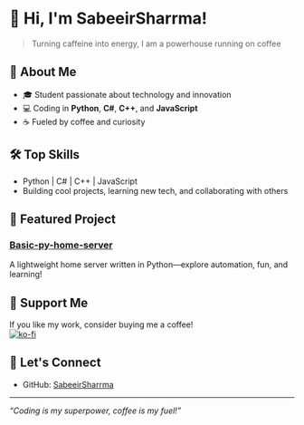 # 👋 Hi, I'm SabeeirSharrma!

> Turning caffeine into energy, I am a powerhouse running on coffee

## 🚀 About Me
- 🎓 Student passionate about technology and innovation
- 💻 Coding in **Python**, **C#**, **C++**, and **JavaScript**
- ☕ Fueled by coffee and curiosity

## 🛠️ Top Skills
- Python | C# | C++ | JavaScript
- Building cool projects, learning new tech, and collaborating with others

## 🌟 Featured Project
### [Basic-py-home-server](https://github.com/SabeeirSharrma/Basic-py-home-server)
A lightweight home server written in Python—explore automation, fun, and learning!

## 📣 Support Me
If you like my work, consider buying me a coffee!  
[![ko-fi](https://img.shields.io/badge/Support%20me%20on-Ko--fi-ff5f5f?style=flat-square&logo=ko-fi)](https://ko-fi.com/sabeeirsharrma)

## 🤝 Let's Connect
- GitHub: [SabeeirSharrma](https://github.com/SabeeirSharrma)

---

_“Coding is my superpower, coffee is my fuel!”_
